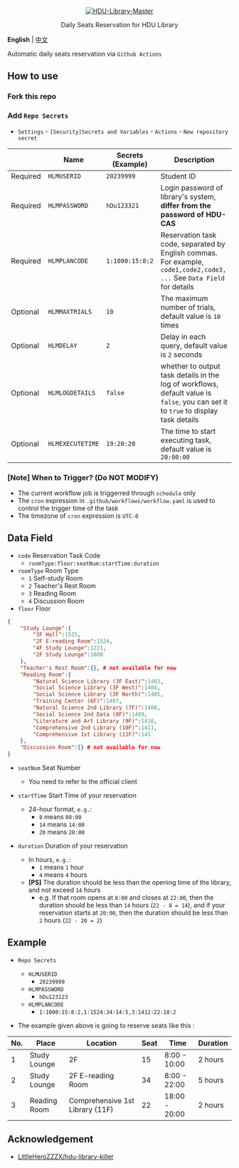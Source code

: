 <p align="center">
  <a href="https://github.com/Albresky/HDU-Library-Master"><img src="https://s2.loli.net/2023/05/22/3y6dc51NXmabzgj.png" alt="HDU-Library-Master"></a>
</p>
<p align="center">
Daily Seats Reservation for HDU Library
</p>

**English** | [中文](https://github.com/Albresky/HDU-Library-Master/blob/main/README.md)

Automatic daily seats reservation via `Github Actions`

## How to use

### Fork this repo

### Add `Repo Secrets`

- `Settings` - `[Security]Secrets and Variables` - `Actions` - `New repository secret`

|| Name | Secrets (Example) | Description |
|--|--|--|--|
|Required| `HLMUSERID`   | `20239999` | Student ID |
|Required| `HLMPASSWORD` | `hDu123321` | Login password of library's system, **differ from the password of HDU-CAS** |
|Required| `HLMPLANCODE` | `1:1000:15:8:2` | Reservation task code, separated by English commas. For example, `code1,code2,code3, ...`  See `Data Field` for details |
|Optional| `HLMMAXTRIALS`| `10` | The maximum number of trials, default value is `10` times |
|Optional| `HLMDELAY`    | `2` | Delay in each query, default value is `2` seconds |
|Optional| `HLMLOGDETAILS` | `false` | whether to output task details in the log of workflows, default value is `false`, you can set it to `true` to display task details |
|Optional| `HLMEXECUTETIME` | `19:20:20` | The time to start executing task, default value is `20:00:00` |

### [Note] When to Trigger? (**Do NOT MODIFY**)

 - The current workflow job is triggerred through `schedule` only
 - The `cron` expression in `.github/workflows/workflow.yaml` is used to control the trigger time of the task
 - The timezone of `cron` expression is `UTC-0`


## Data Field

 - `code` Reservation Task Code
   - `roomType:floor:seatNum:startTime:duration`
 - `roomType` Room Type
    - `1` Self-study Room
    - `2` Teacher's Rest Room
    - `3` Reading Room
    - `4` Discussion Room
 - `floor` Floor
```json
{
    "Study Lounge":{
        "3F Hall":1525,
        "2F E-reading Room":1524,
        "4F Study Lounge":1221,
        "2F Study Lounge":1000
    },
    "Teacher's Rest Room":{}, # not available for now
    "Reading Room":{
        "Natural Science Library (3F East)":1403,
        "Social Science Library (3F West)":1404,
        "Social Science Library (3F North)":1405,
        "Training Center (6F)":1407,
        "Natural Science 2nd Library (7F)":1408,
        "Social Science 2nd Data (8F)":1409,
        "Literature and Art Library (9F)":1410,
        "Comprehensive 2nd Library (10F)":1411,
        "Comprehensive 1st Library (11F)":141
    },
    "Discussion Room":{} # not available for now
}
```

 - `seatNum` Seat Number
   - You need to refer to the official client
 - `startTime` Start Time of your reservation
   - 24-hour format, `e.g.`:
     - `8` means `08:00`
     - `14` means `14:00`
     - `20` means `20:00`

 - `duration` Duration of your reservation
   - In hours, `e.g.`:
     - `1` means `1` hour
     - `4` means `4` hours
   - **[PS]** The duration should be less than the opening time of the library, and not exceed `14` hours
     - e.g. If that room opens at `8:00` and closes at `22:00`, then the duration should be less than `14` hours (`22 - 8 = 14`), and if your reservation starts at `20:00`, then the duration should be less than `2` hours (`22 - 20 = 2`)


## Example

 - `Repo Secrets`
    - `HLMUSERID`
      - `20239999`
    - `HLMPASSWORD`
      - `hDu123123`
    - `HLMPLANCODE`
      - `1:1000:15:8:2,1:1524:34:14:5,3:1412:22:18:2`


 - The example given above is going to reserve seats like this :

|No.|Place|Location|Seat|Time|Duration|
|---|---|---|---|---|---|
|1|Study Lounge|2F|15|8:00 - 10:00|2 hours|
|2|Study Lounge|2F E-reading Room|34|8:00 - 22:00|5 hours|
|3|Reading Room|Comprehensive 1st Library (11F)|22|18:00 - 20:00|2 hours|


## Acknowledgement

 - [LittleHeroZZZX/hdu-library-killer](https://github.com/LittleHeroZZZX/hdu-library-killer)